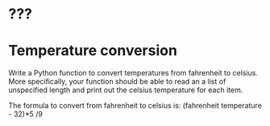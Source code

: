 # ???
# Temperature conversion

Write a Python function to convert temperatures from fahrenheit to celsius.
More specifically, your function should be able to read an a list of
unspecified length and print out the celsius temperature for each item. 

The formula to convert from fahrenheit to celsius is: (fahrenheit temperature - 32)*5 /9
